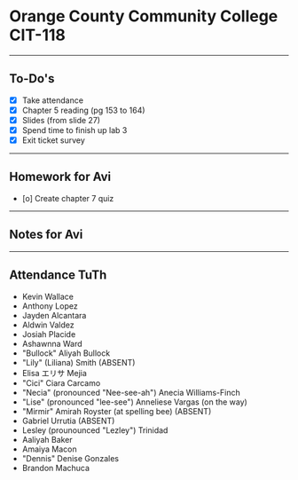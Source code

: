 # Orange County Community College CIT-118

---

## To-Do's

- [x] Take attendance
- [x] Chapter 5 reading (pg 153 to 164)
- [x] Slides (from slide 27)
- [x] Spend time to finish up lab 3
- [x] Exit ticket survey

---

## Homework for Avi

- [o] Create chapter 7 quiz

---

## Notes for Avi

---

## Attendance TuTh

- Kevin Wallace
- Anthony Lopez
- Jayden Alcantara
- Aldwin Valdez
- Josiah Placide
- Ashawnna Ward
- "Bullock" Aliyah Bullock
- "Lily" (Liliana) Smith (ABSENT)
- Elisa エリサ Mejia
- "Cici" Ciara Carcamo
- "Necia" (pronounced "Nee-see-ah") Anecia Williams-Finch
- "Lise" (pronounced "lee-see") Anneliese Vargas (on the way)
- "Mirmir" Amirah Royster (at spelling bee) (ABSENT)
- Gabriel Urrutia (ABSENT)
- Lesley (prounounced "Lezley") Trinidad
- Aaliyah Baker
- Amaiya Macon
- "Dennis" Denise Gonzales
- Brandon Machuca